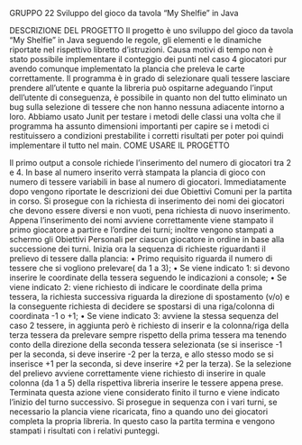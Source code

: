 GRUPPO 22
Sviluppo del gioco da tavola “My Shelfie” in Java

DESCRIZIONE DEL PROGETTO
Il progetto è uno sviluppo del gioco da tavola “My Shelfie” in Java seguendo le regole, gli elementi e le dinamiche riportate nel rispettivo libretto d’istruzioni.
Causa motivi di tempo non è stato possibile implementare il conteggio dei punti nel caso 4 giocatori pur avendo comunque implementato la plancia che preleva le carte correttamente.
Il programma è in grado di selezionare quali tessere lasciare prendere all’utente e quante la libreria può ospitarne adeguando l’input dell’utente di conseguenza, è possibile in quanto non del tutto eliminato un bug sulla selezione di tessere che non hanno nessuna adiacente intorno a loro.
Abbiamo usato Junit per testare i metodi delle classi una volta che il programma ha assunto dimensioni importanti per capire se i metodi ci restituissero a condizioni prestabilite i corretti risultati per poter poi quindi implementare il tutto nel main.
COME USARE IL PROGETTO

Il primo output a console richiede l’inserimento del numero di giocatori tra 2 e 4.
In base al numero inserito verrà stampata la plancia di gioco con numero di tessere variabili in base al numero di giocatori. 
Immediatamente dopo vengono riportate le descrizioni dei due Obiettivi Comuni per la partita in corso.
Si prosegue con la richiesta di inserimento dei nomi dei giocatori che devono essere diversi e non vuoti, pena richiesta di nuovo inserimento. Appena l’inserimento dei nomi avviene correttamente viene stampato il primo giocatore  a partire e l’ordine dei turni; inoltre vengono stampati a schermo gli Obiettivi Personali per ciascun giocatore in ordine in base alla successione dei turni.
Inizia ora la sequenza di richieste riguardanti il prelievo di tessere dalla plancia:
•	Primo requisito riguarda il numero di tessere che si vogliono prelevare( da 1 a 3);
•	Se viene indicato 1: si devono inserire le coordinate della tessera seguendo le indicazioni a console;
•	Se viene indicato 2: viene richiesto di indicare le coordinate della prima tessera, la richiesta successiva riguarda la direzione di spostamento (v/o) e la conseguente richiesta di decidere se spostarsi di una riga/colonna di coordinata -1 o +1;
•	Se viene indicato 3: avviene la stessa sequenza del caso 2 tessere, in aggiunta però è richiesto di inserir e la colonna/riga della terza tessera da prelevare sempre rispetto della prima tessera ma tenendo conto della direzione della seconda tessera selezionata (se si inserisce -1 per la seconda, si deve inserire -2 per la terza, e allo stesso modo se si inserisce +1 per la seconda, si deve inserire +2 per la terza).
Se la selezione del prelievo avviene correttamente viene richiesto di inserire in quale colonna (da 1 a 5) della rispettiva libreria inserire le tessere appena prese. Terminata questa azione viene considerato finito il turno e viene indicato l’inizio del turno successivo.
Si prosegue in sequenza con i vari turni, se necessario la plancia viene ricaricata, fino a quando uno dei giocatori completa la propria libreria. In questo caso la partita termina e vengono stampati i risultati con i relativi punteggi.
